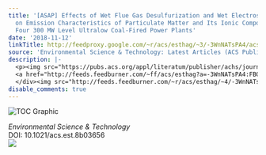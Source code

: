```yaml
---
title: '[ASAP] Effects of Wet Flue Gas Desulfurization and Wet Electrostatic Precipitators
  on Emission Characteristics of Particulate Matter and Its Ionic Compositions from
  Four 300 MW Level Ultralow Coal-Fired Power Plants'
date: '2018-11-12'
linkTitle: http://feedproxy.google.com/~r/acs/esthag/~3/-3WnNATsPA4/acs.est.8b03656
source: 'Environmental Science & Technology: Latest Articles (ACS Publications)'
description: |-
  <p><img src="https://pubs.acs.org/appl/literatum/publisher/achs/journals/content/esthag/0/esthag.ahead-of-print/acs.est.8b03656/20181112/images/medium/es-2018-03656h_0008.gif" alt="TOC Graphic"/></p><div><cite>Environmental Science & Technology</cite></div><div>DOI: 10.1021/acs.est.8b03656</div><div class="feedflare">
  <a href="http://feeds.feedburner.com/~ff/acs/esthag?a=-3WnNATsPA4:FB0R9rj-J8g:yIl2AUoC8zA"><img src="http://feeds.feedburner.com/~ff/acs/esthag?d=yIl2AUoC8zA" border="0"></img></a>
  </div><img src="http://feeds.feedburner.com/~r/acs/esthag/~4/-3WnNATsPA4" height="1" width="1" ...
disable_comments: true
---
```

<p><img src="https://pubs.acs.org/appl/literatum/publisher/achs/journals/content/esthag/0/esthag.ahead-of-print/acs.est.8b03656/20181112/images/medium/es-2018-03656h_0008.gif" alt="TOC Graphic"/></p><div><cite>Environmental Science & Technology</cite></div><div>DOI: 10.1021/acs.est.8b03656</div><div class="feedflare">
<a href="http://feeds.feedburner.com/~ff/acs/esthag?a=-3WnNATsPA4:FB0R9rj-J8g:yIl2AUoC8zA"><img src="http://feeds.feedburner.com/~ff/acs/esthag?d=yIl2AUoC8zA" border="0"></img></a>
</div><img src="http://feeds.feedburner.com/~r/acs/esthag/~4/-3WnNATsPA4" height="1" width="1" ...